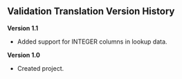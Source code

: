 ## Validation Translation Version History

**Version 1.1**

- Added support for INTEGER columns in lookup data.

**Version 1.0**

- Created project.

